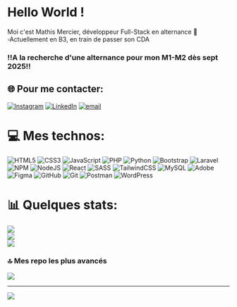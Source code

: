 # Hello World !
Moi c'est Mathis Mercier, développeur Full-Stack en alternance 👋
▫️Actuellement en B3, en train de passer son CDA

### ‼️A la recherche d'une alternance pour mon M1-M2 dès sept 2025‼️


## 🌐 Pour me contacter:
[![Instagram](https://img.shields.io/badge/Instagram-%23E4405F.svg?logo=Instagram&logoColor=white)](https://instagram.com/Hockwood_) [![LinkedIn](https://img.shields.io/badge/LinkedIn-%230077B5.svg?logo=linkedin&logoColor=white)](https://linkedin.com/in/mathis-mercier) [![email](https://img.shields.io/badge/Email-D14836?logo=gmail&logoColor=white)](mailto:mthsmercier@gmail.com) 

# 💻 Mes technos:
![HTML5](https://img.shields.io/badge/html5-%23E34F26.svg?style=for-the-badge&logo=html5&logoColor=white) ![CSS3](https://img.shields.io/badge/css3-%231572B6.svg?style=for-the-badge&logo=css3&logoColor=white) ![JavaScript](https://img.shields.io/badge/javascript-%23323330.svg?style=for-the-badge&logo=javascript&logoColor=%23F7DF1E) ![PHP](https://img.shields.io/badge/php-%23777BB4.svg?style=for-the-badge&logo=php&logoColor=white) ![Python](https://img.shields.io/badge/python-3670A0?style=for-the-badge&logo=python&logoColor=ffdd54) ![Bootstrap](https://img.shields.io/badge/bootstrap-%238511FA.svg?style=for-the-badge&logo=bootstrap&logoColor=white) ![Laravel](https://img.shields.io/badge/laravel-%23FF2D20.svg?style=for-the-badge&logo=laravel&logoColor=white) ![NPM](https://img.shields.io/badge/NPM-%23CB3837.svg?style=for-the-badge&logo=npm&logoColor=white) ![NodeJS](https://img.shields.io/badge/node.js-6DA55F?style=for-the-badge&logo=node.js&logoColor=white) ![React](https://img.shields.io/badge/react-%2320232a.svg?style=for-the-badge&logo=react&logoColor=%2361DAFB) ![SASS](https://img.shields.io/badge/SASS-hotpink.svg?style=for-the-badge&logo=SASS&logoColor=white) ![TailwindCSS](https://img.shields.io/badge/tailwindcss-%2338B2AC.svg?style=for-the-badge&logo=tailwind-css&logoColor=white) ![MySQL](https://img.shields.io/badge/mysql-4479A1.svg?style=for-the-badge&logo=mysql&logoColor=white) ![Adobe](https://img.shields.io/badge/adobe-%23FF0000.svg?style=for-the-badge&logo=adobe&logoColor=white) ![Figma](https://img.shields.io/badge/figma-%23F24E1E.svg?style=for-the-badge&logo=figma&logoColor=white) ![GitHub](https://img.shields.io/badge/github-%23121011.svg?style=for-the-badge&logo=github&logoColor=white) ![Git](https://img.shields.io/badge/git-%23F05033.svg?style=for-the-badge&logo=git&logoColor=white) ![Postman](https://img.shields.io/badge/Postman-FF6C37?style=for-the-badge&logo=postman&logoColor=white) ![WordPress](https://img.shields.io/badge/WordPress-%23117AC9.svg?style=for-the-badge&logo=WordPress&logoColor=white)
# 📊 Quelques stats:
![](https://github-readme-stats.vercel.app/api?username=Math49&theme=dark&hide_border=false&include_all_commits=false&count_private=false)<br/>
![](https://github-readme-streak-stats.herokuapp.com/?user=Math49&theme=dark&hide_border=false)<br/>
![](https://github-readme-stats.vercel.app/api/top-langs/?username=Math49&theme=dark&hide_border=false&include_all_commits=false&count_private=false&layout=compact)

### 🔝 Mes repo les plus avancés
![](https://github-contributor-stats.vercel.app/api?username=Math49&limit=5&theme=dark&combine_all_yearly_contributions=true)

---
[![](https://visitcount.itsvg.in/api?id=Math49&icon=0&color=0)](https://visitcount.itsvg.in)

<!-- Proudly created with GPRM ( https://gprm.itsvg.in ) -->
